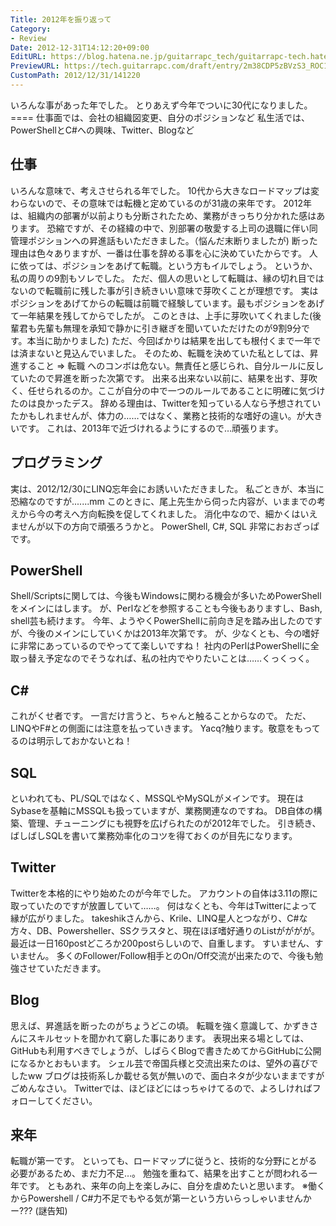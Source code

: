 ```yaml
---
Title: 2012年を振り返って
Category:
- Review
Date: 2012-12-31T14:12:20+09:00
EditURL: https://blog.hatena.ne.jp/guitarrapc_tech/guitarrapc-tech.hatenablog.com/atom/entry/6802418398340181990
PreviewURL: https://tech.guitarrapc.com/draft/entry/2m38CDP5zBVzS3_ROC1Z5b5pE7Q
CustomPath: 2012/12/31/141220
---
```


<!--
Date: 2012-12-31T14:12:20+09:00
URL: https://tech.guitarrapc.com/entry/2012/12/31/141220
-->

いろんな事があった年でした。 とりあえず今年でついに30代になりました。 ==== 仕事面では、会社の組織図変更、自分のポジションなど 私生活では、PowerShellとC#への興味、Twitter、Blogなど
## 仕事
いろんな意味で、考えさせられる年でした。 10代から大きなロードマップは変わらないので、その意味では転機と定めているのが31歳の来年です。 2012年は、組織内の部署が以前よりも分断されたため、業務がきっちり分かれた感はあります。 恐縮ですが、その経緯の中で、別部署の敬愛する上司の退職に伴い同管理ポジションへの昇進話もいただきました。（悩んだ末断りましたが) 断った理由は色々ありますが、一番は仕事を辞める事を心に決めていたからです。 人に依っては、ポジションをあげて転職。という方もイルでしょう。 というか、私の周りの9割もソレでした。 ただ、個人の思いとして転職は、縁の切れ目ではないので転職前に残した事が引き続きいい意味で芽吹くことが理想です。 実はポジションをあげてからの転職は前職で経験しています。最もポジションをあげて一年結果を残してからでしたが。 このときは、上手に芽吹いてくれました(後輩君も先輩も無理を承知で静かに引き継ぎを聞いていただけたのが9割9分です。本当に助かりました) ただ、今回ばかりは結果を出しても根付くまで一年では済まないと見込んでいました。 そのため、転職を決めていた私としては、昇進すること =&gt; 転職 へのコンボは危ない。無責任と感じられ、自分ルールに反していたので昇進を断った次第です。 出来る出来ない以前に、結果を出す、芽吹く、任せられるのか。ここが自分の中で一つのルールであることに明確に気づけたのは良かったデス。 辞める理由は、Twitterを知っている人なら予想されていたかもしれませんが、体力の……ではなく、業務と技術的な嗜好の違い。が大きいです。 これは、2013年で近づけれるようにするので…頑張ります。
## プログラミング
実は、2012/12/30にLINQ忘年会にお誘いいただきました。 私ごときが、本当に恐縮なのですが.......mm このときに、尾上先生から伺った内容が、いままでの考えから今の考えへ方向転換を促してくれました。 消化中なので、細かくはいえませんが以下の方向で頑張ろうかと。 PowerShell, C#, SQL 非常におおざっぱです。
## PowerShell
Shell/Scriptsに関しては、今後もWindowsに関わる機会が多いためPowerShellをメインにはします。 が、Perlなどを参照することも今後もありますし、Bash, shell芸も続けます。 今年、ようやくPowerShellに前向き足を踏み出したのですが、今後のメインにしていくかは2013年次第です。 が、少なくとも、今の嗜好に非常にあっているのでやってて楽しいですね！ 社内のPerlはPowerShellに全取っ替え予定なのでそうなれば、私の社内でやりたいことは……くっくっく。
## C#
これがくせ者です。 一言だけ言うと、ちゃんと触ることからなので。 ただ、LINQやF#との側面には注意を払っていきます。 Yacq?触ります。敬意をもってるのは明示しておかないとね！
## SQL
といわれても、PL/SQLではなく、MSSQLやMySQLがメインです。 現在はSybaseを基軸にMSSQLも扱っていますが、業務関連なのですね。 DB自体の構築、管理、チューニングにも視野を広げられたのが2012年でした。 引き続き、ばしばしSQLを書いて業務効率化のコツを得ておくのが目先になります。
## Twitter
Twitterを本格的にやり始めたのが今年でした。 アカウントの自体は3.11の際に取っていたのですが放置していて……。 何はなくとも、今年はTwitterによって縁が広がりました。 takeshikさんから、Krile、LINQ星人とつながり、C#な方々、DB、Powersheller、SSクラスタと、現在ほぼ嗜好通りのListがががが。 最近は一日160postどころか200postらしいので、自重します。 すいません、すいません。 多くのFollower/Follow相手とのOn/Off交流が出来たので、今後も勉強させていただきます。
## Blog
思えば、昇進話を断ったのがちょうどこの頃。 転職を強く意識して、かずきさんにスキルセットを聞かれて窮した事にあります。 表現出来る場としては、GitHubも利用すべきでしょうが、しばらくBlogで書きためてからGitHubに公開になるかとおもいます。 シェル芸で帝国兵様と交流出来たのは、望外の喜びでしたww ブログは技術系しか載せる気が無いので、面白ネタが少ないままですがごめんなさい。 Twitterでは、ほどほどにはっちゃけてるので、よろしければフォローしてください。
## 来年
転職が第一です。 といっても、ロードマップに従うと、技術的な分野にとがる必要があるため、まだ力不足…。 勉強を重ねて、結果を出すことが問われる一年です。 ともあれ、来年の向上を楽しみに、自分を虐めたいと思います。 ※働くからPowershell / C#力不足でもやる気が第一という方いらっしゃいませんかー??? (謎告知)
